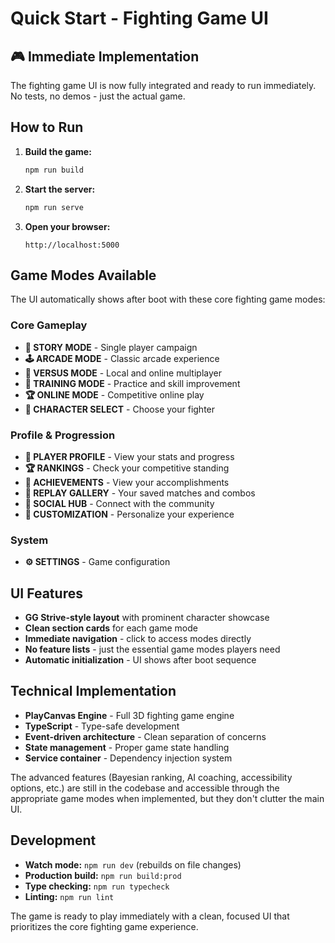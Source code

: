 # Quick Start - Fighting Game UI

## 🎮 **Immediate Implementation**

The fighting game UI is now fully integrated and ready to run immediately. No tests, no demos - just the actual game.

## **How to Run**

1. **Build the game:**
   ```bash
   npm run build
   ```

2. **Start the server:**
   ```bash
   npm run serve
   ```

3. **Open your browser:**
   ```
   http://localhost:5000
   ```

## **Game Modes Available**

The UI automatically shows after boot with these core fighting game modes:

### **Core Gameplay**
- **📖 STORY MODE** - Single player campaign
- **🕹️ ARCADE MODE** - Classic arcade experience  
- **👥 VERSUS MODE** - Local and online multiplayer
- **🎯 TRAINING MODE** - Practice and skill improvement
- **🏆 ONLINE MODE** - Competitive online play
- **🥋 CHARACTER SELECT** - Choose your fighter

### **Profile & Progression**
- **👤 PLAYER PROFILE** - View your stats and progress
- **🏆 RANKINGS** - Check your competitive standing
- **🏅 ACHIEVEMENTS** - View your accomplishments
- **📁 REPLAY GALLERY** - Your saved matches and combos
- **👥 SOCIAL HUB** - Connect with the community
- **🎨 CUSTOMIZATION** - Personalize your experience

### **System**
- **⚙️ SETTINGS** - Game configuration

## **UI Features**

- **GG Strive-style layout** with prominent character showcase
- **Clean section cards** for each game mode
- **Immediate navigation** - click to access modes directly
- **No feature lists** - just the essential game modes players need
- **Automatic initialization** - UI shows after boot sequence

## **Technical Implementation**

- **PlayCanvas Engine** - Full 3D fighting game engine
- **TypeScript** - Type-safe development
- **Event-driven architecture** - Clean separation of concerns
- **State management** - Proper game state handling
- **Service container** - Dependency injection system

The advanced features (Bayesian ranking, AI coaching, accessibility options, etc.) are still in the codebase and accessible through the appropriate game modes when implemented, but they don't clutter the main UI.

## **Development**

- **Watch mode:** `npm run dev` (rebuilds on file changes)
- **Production build:** `npm run build:prod`
- **Type checking:** `npm run typecheck`
- **Linting:** `npm run lint`

The game is ready to play immediately with a clean, focused UI that prioritizes the core fighting game experience.